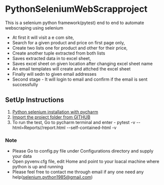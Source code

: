 # PythonSeleniumWebScrapproject
This is a selenium python framework(pytest) end to end to automate webscraping using selenium
* At first it will visit a e com site, 
* Search for a given product and price on first page only, 
* Create two lists one for product and other for their price,
* Create another tuple extracted from both lists
* Saves extracted data in to excel sheet,
* Saves  excel sheet on given location after changing excel sheet name 
* An email templates will create and attched the excel sheet
* Finally will sedn to given email addresses
* Second stage - It will login to email and confirm if the email is sent successfully

## SetUp Instructions
1. [Python selenium installation with pycharm](https://www.javatpoint.com/selenium-python)
2. [Import the project folder from GITHUB](https://stackoverflow.com/questions/41023928/import-github-repository-to-pycharm)
3. To run the test, Go to pycharm terminal and enter - pytest -v --html=Reports//report.html --self-contained-html  -v

### Note
* Please Go to config.py file under Configurations directory and supply your data
* Open pyvenv.cfg file, edit Home and point to your loacal machine where python is up and running
* Please feel free to contact me through email if any one need any help(selenium.python1985@gmail.com)
